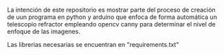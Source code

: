 La intención de este repositorio es mostrar parte del proceso de creación de uun programa en python y arduino que
enfoca de forma automática un telescopio refractor empleando opencv canny para determinar el nivel de enfoque de
las imagenes.

Las librerias necesarias se encuentran en "requirements.txt"